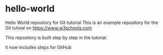 # hello-world
Hello World repository for Git tutorial
This is an example repository for the Git tutoial on https://www.w3schools.com

This repository is built step by step in the tutorial.

it now includes steps for GitHub

